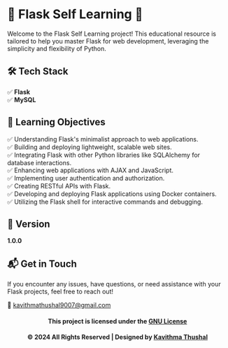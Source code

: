 # 🌟 Flask Self Learning 🌟

Welcome to the Flask Self Learning project! This educational resource is tailored to help you master Flask for web
development, leveraging the simplicity and flexibility of Python.

## 🛠️ Tech Stack

✅ **Flask**<br/>
✅ **MySQL**<br/>

## 🚀 Learning Objectives

✅ Understanding Flask's minimalist approach to web applications.<br/>
✅ Building and deploying lightweight, scalable web sites.<br/>
✅ Integrating Flask with other Python libraries like SQLAlchemy for database interactions.<br/>
✅ Enhancing web applications with AJAX and JavaScript.<br/>
✅ Implementing user authentication and authorization.<br/>
✅ Creating RESTful APIs with Flask.<br/>
✅ Developing and deploying Flask applications using Docker containers.<br/>
✅ Utilizing the Flask shell for interactive commands and debugging.<br/>

## 📝 Version

**1.0.0**

## 📬 Get in Touch

If you encounter any issues, have questions, or need assistance with your Flask projects, feel free to reach out!

📧 [kavithmathushal9007@gmail.com](mailto:kavithmathushal9007@gmail.com)

<div align="center">

#### This project is licensed under the [GNU License](LICENSE)

#### © 2024 All Rights Reserved | Designed by [Kavithma Thushal](https://github.com/Kavithma-Thushal)

</div>

